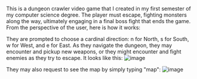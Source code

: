 This is a dungeon crawler video game that I created in my first semester of my computer science degree. The player must escape, fighting monsters along the way, ultimately engaging in a final boss fight that ends the game. From the perspective of the user, here is how it works:

They are prompted to choose a cardinal direction: n for North, s for South, w for West, and e for East. As they navigate the dungeon, they may encounter and pickup new weapons, or they might encounter and fight enemies as they try to escape.
It looks like this:
![image](https://github.com/user-attachments/assets/b385d240-2936-484e-884e-05fc87556f29)

They may also request to see the map by simply typing "map":
![image](https://github.com/user-attachments/assets/374ead58-133c-4f4f-a7da-e0c489759ec1)

